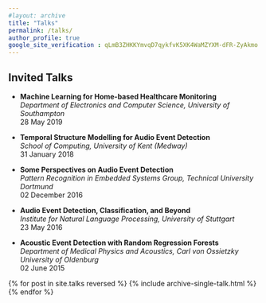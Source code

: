 ```yaml
---
#layout: archive
title: "Talks"
permalink: /talks/
author_profile: true
google_site_verification : qLmB3ZHKKYmvqD7qykfvK5XK4WaMZYXM-dFR-ZyAkmo
---
```

Invited Talks
------
* __Machine Learning for Home-based Healthcare Monitoring__<br/>*Department of Electronics and Computer Science, University of Southampton*<br/>28 May 2019

* __Temporal Structure Modelling for Audio Event Detection__<br/>*School of Computing, University of Kent (Medway)*<br/>31 January 2018

* __Some Perspectives on Audio Event Detection__<br/>*Pattern Recognition in Embedded Systems Group, Technical University Dortmund*<br/>02 December 2016

* __Audio Event Detection, Classification, and Beyond__<br/>*Institute for Natural Language Processing, University of Stuttgart*<br/>23 May 2016

* __Acoustic Event Detection with Random Regression Forests__<br/>*Department of Medical Physics and Acoustics, Carl von Ossietzky University of Oldenburg*<br/>02 June 2015


{% for post in site.talks reversed %}
  {% include archive-single-talk.html %}
{% endfor %}
